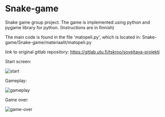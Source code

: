 # Snake-game
Snake game group project. The game is implemented using python and pygame library for python. (Instructions are in finnish)

The main code is found in the file 'matopeli.py', which is located in: Snake-game/Snake-game/materiaalit/matopeli.py

link to original gitlab repository: https://gitlab.utu.fi/tskroo/soveltava-projekti

Start screen:

![start](https://user-images.githubusercontent.com/90515624/211041480-38b5d586-d0ab-4952-9d2e-20ac29f641fb.PNG)

Gameplay:

![gameplay](https://user-images.githubusercontent.com/90515624/211041559-6de43859-aaa5-46e3-a236-25e2e080ce52.PNG)

Game over:

![game-over](https://user-images.githubusercontent.com/90515624/211041587-74bd3fbd-85f0-40ff-862f-e604ed274a13.PNG)
